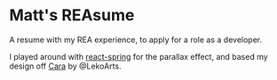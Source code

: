 # Matt's REAsume

A resume with my REA experience, to apply for a role as a developer.

I played around with [react-spring](https://www.react-spring.io/) for the parallax effect, and based my design off [Cara](https://github.com/LekoArts/gatsby-starter-portfolio-cara) by @LekoArts.
